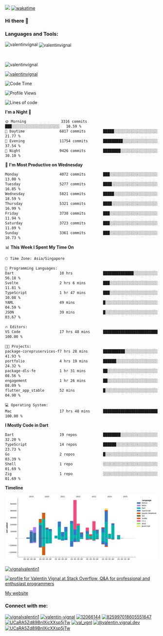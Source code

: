 
![](https://komarev.com/ghpvc/?username=valentinvignal&label=Profile%20views&color=0e75b6&style=flat)
[![wakatime](https://wakatime.com/badge/user/a700230c-ba51-4378-8fbc-fbcb542401ed.svg)](https://wakatime.com/@a700230c-ba51-4378-8fbc-fbcb542401ed)

### Hi there 👋

<h3 align="left">Languages and Tools:</h3>


<p><img align="left" src="https://github-readme-stats.vercel.app/api?username=ValentinVignal&count_private=true&show_icons=true&theme=dark" alt="valentinvignal" /></p>

<p>&nbsp;<img align="center" src="https://github-readme-stats.vercel.app/api/top-langs/?username=ValentinVignal&hide=jupyter%20notebook&layout=compact&theme=dark" alt="valentinvignal" /></p>

<br/>

<p><img align="center" src="https://github-readme-streak-stats.herokuapp.com/?user=valentinvignal&theme=dark" alt="valentinvignal" /></p>


<p align="left"> <a href="https://github.com/ryo-ma/github-profile-trophy"><img src="https://github-profile-trophy.vercel.app/?username=valentinvignal&theme=darkhub" alt="valentinvignal" /></a> </p>

<!--START_SECTION:waka-->
![Code Time](http://img.shields.io/badge/Code%20Time-3%2C287%20hrs%201%20min-blue)

![Profile Views](http://img.shields.io/badge/Profile%20Views-0-blue)

![Lines of code](https://img.shields.io/badge/From%20Hello%20World%20I%27ve%20Written-4.4%20million%20lines%20of%20code-blue)

**I'm a Night 🦉** 

```text
🌞 Morning                3316 commits        ███░░░░░░░░░░░░░░░░░░░░░░   10.59 % 
🌆 Daytime                6817 commits        █████░░░░░░░░░░░░░░░░░░░░   21.77 % 
🌃 Evening                11754 commits       █████████░░░░░░░░░░░░░░░░   37.54 % 
🌙 Night                  9426 commits        ████████░░░░░░░░░░░░░░░░░   30.10 % 
```
📅 **I'm Most Productive on Wednesday** 

```text
Monday                   4072 commits        ███░░░░░░░░░░░░░░░░░░░░░░   13.00 % 
Tuesday                  5277 commits        ████░░░░░░░░░░░░░░░░░░░░░   16.85 % 
Wednesday                5821 commits        █████░░░░░░░░░░░░░░░░░░░░   18.59 % 
Thursday                 5321 commits        ████░░░░░░░░░░░░░░░░░░░░░   16.99 % 
Friday                   3738 commits        ███░░░░░░░░░░░░░░░░░░░░░░   11.94 % 
Saturday                 3723 commits        ███░░░░░░░░░░░░░░░░░░░░░░   11.89 % 
Sunday                   3361 commits        ███░░░░░░░░░░░░░░░░░░░░░░   10.73 % 
```


📊 **This Week I Spent My Time On** 

```text
🕑︎ Time Zone: Asia/Singapore

💬 Programming Languages: 
Dart                     10 hrs              ██████████████░░░░░░░░░░░   56.18 % 
Svelte                   2 hrs 6 mins        ███░░░░░░░░░░░░░░░░░░░░░░   11.81 % 
TypeScript               1 hr 47 mins        ███░░░░░░░░░░░░░░░░░░░░░░   10.08 % 
YAML                     49 mins             █░░░░░░░░░░░░░░░░░░░░░░░░   04.59 % 
JSON                     39 mins             █░░░░░░░░░░░░░░░░░░░░░░░░   03.67 % 

🔥 Editors: 
VS Code                  17 hrs 48 mins      █████████████████████████   100.00 % 

🐱‍💻 Projects: 
package-corepruservices-f7 hrs 28 mins       ██████████░░░░░░░░░░░░░░░   41.93 % 
portfolio                4 hrs 19 mins       ██████░░░░░░░░░░░░░░░░░░░   24.32 % 
package-dls-fe           1 hr 31 mins        ██░░░░░░░░░░░░░░░░░░░░░░░   08.56 % 
engagement               1 hr 26 mins        ██░░░░░░░░░░░░░░░░░░░░░░░   08.09 % 
flutter_app_stable       52 mins             █░░░░░░░░░░░░░░░░░░░░░░░░   04.90 % 

💻 Operating System: 
Mac                      17 hrs 48 mins      █████████████████████████   100.00 % 
```

**I Mostly Code in Dart** 

```text
Dart                     19 repos            ████████░░░░░░░░░░░░░░░░░   32.20 % 
TypeScript               14 repos            ██████░░░░░░░░░░░░░░░░░░░   23.73 % 
Go                       2 repos             █░░░░░░░░░░░░░░░░░░░░░░░░   03.39 % 
Shell                    1 repo              ░░░░░░░░░░░░░░░░░░░░░░░░░   01.69 % 
Zig                      1 repo              ░░░░░░░░░░░░░░░░░░░░░░░░░   01.69 % 
```



**Timeline**

![Lines of Code chart](https://raw.githubusercontent.com/ValentinVignal/ValentinVignal/main/assets/bar_graph.png)


<!--END_SECTION:waka-->

<p align="left"> <a href="https://twitter.com/vignalvalentin1" target="blank"><img src="https://img.shields.io/twitter/follow/vignalvalentin1?logo=twitter" alt="vignalvalentin1" /></a> </p>

<a href="https://stackoverflow.com/users/12066144/valentin-vignal"><img src="https://stackexchange.com/users/flair/16694563.png?theme=dark" width="208" height="58" alt="profile for Valentin Vignal at Stack Overflow, Q&amp;A for professional and enthusiast programmers" title="profile for Valentin Vignal at Stack Overflow, Q&amp;A for professional and enthusiast programmers"></a>

[My website](https://valentinvignal.github.io/portfolio/)

<h3 align="left">Connect with me:</h3>
<p align="left">
<a href="https://twitter.com/vignalvalentin1" target="blank"><img align="center" src="https://raw.githubusercontent.com/rahuldkjain/github-profile-readme-generator/master/src/images/icons/Social/twitter.svg" alt="vignalvalentin1" height="30" width="40" /></a>
<a href="https://linkedin.com/in/valentin-vignal" target="blank"><img align="center" src="https://raw.githubusercontent.com/rahuldkjain/github-profile-readme-generator/master/src/images/icons/Social/linked-in-alt.svg" alt="valentin-vignal" height="30" width="40" /></a>
<a href="https://stackoverflow.com/users/12066144" target="blank"><img align="center" src="https://raw.githubusercontent.com/rahuldkjain/github-profile-readme-generator/master/src/images/icons/Social/stack-overflow.svg" alt="12066144" height="30" width="40" /></a>
<a href="https://discordapp.com/users/825997018605551647" target="blank"><img align="center" src="https://raw.githubusercontent.com/rahuldkjain/github-profile-readme-generator/master/src/images/icons/Social/discord.svg" alt="825997018605551647" height="30" width="40" /></a>
<a href="https://www.reddit.com/user/ValentinVignal" target="blank"><img align="center" src="https://raw.githubusercontent.com/rahuldkjain/github-profile-readme-generator/master/src/images/icons/Social/reddit.svg" alt="UCaRA5Zd89BnlXicXXsp5jTw" height="30" width="40" /></a>
<a href="https://instagram.com/valentin_vignal" target="blank"><img align="center" src="https://raw.githubusercontent.com/rahuldkjain/github-profile-readme-generator/master/src/images/icons/Social/instagram.svg" alt="val_vgnl" height="30" width="40" /></a>
<a href="https://medium.com/@valentin.vignal.dev" target="blank"><img align="center" src="https://raw.githubusercontent.com/rahuldkjain/github-profile-readme-generator/master/src/images/icons/Social/medium.svg" alt="@valentin.vignal.dev" height="30" width="40" /></a>
<a href="https://www.youtube.com/channel/UCaRA5Zd89BnlXicXXsp5jTw" target="blank"><img align="center" src="https://raw.githubusercontent.com/rahuldkjain/github-profile-readme-generator/master/src/images/icons/Social/youtube.svg" alt="UCaRA5Zd89BnlXicXXsp5jTw" height="30" width="40" /></a>
</p>


